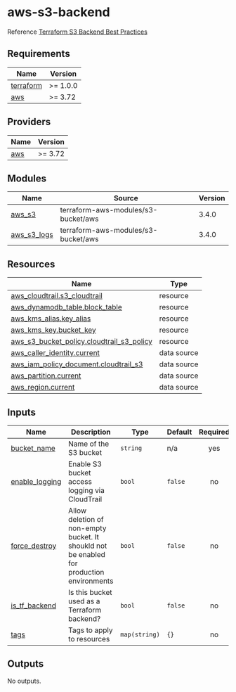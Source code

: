 # aws-s3-backend

Reference [Terraform S3 Backend Best Practices](https://technology.doximity.com/articles/terraform-s3-backend-best-practices)

<!-- BEGINNING OF PRE-COMMIT-TERRAFORM DOCS HOOK -->
## Requirements

| Name | Version |
|------|---------|
| <a name="requirement_terraform"></a> [terraform](#requirement\_terraform) | >= 1.0.0 |
| <a name="requirement_aws"></a> [aws](#requirement\_aws) | >= 3.72 |

## Providers

| Name | Version |
|------|---------|
| <a name="provider_aws"></a> [aws](#provider\_aws) | >= 3.72 |

## Modules

| Name | Source | Version |
|------|--------|---------|
| <a name="module_aws_s3"></a> [aws\_s3](#module\_aws\_s3) | terraform-aws-modules/s3-bucket/aws | 3.4.0 |
| <a name="module_aws_s3_logs"></a> [aws\_s3\_logs](#module\_aws\_s3\_logs) | terraform-aws-modules/s3-bucket/aws | 3.4.0 |

## Resources

| Name | Type |
|------|------|
| [aws_cloudtrail.s3_cloudtrail](https://registry.terraform.io/providers/hashicorp/aws/latest/docs/resources/cloudtrail) | resource |
| [aws_dynamodb_table.block_table](https://registry.terraform.io/providers/hashicorp/aws/latest/docs/resources/dynamodb_table) | resource |
| [aws_kms_alias.key_alias](https://registry.terraform.io/providers/hashicorp/aws/latest/docs/resources/kms_alias) | resource |
| [aws_kms_key.bucket_key](https://registry.terraform.io/providers/hashicorp/aws/latest/docs/resources/kms_key) | resource |
| [aws_s3_bucket_policy.cloudtrail_s3_policy](https://registry.terraform.io/providers/hashicorp/aws/latest/docs/resources/s3_bucket_policy) | resource |
| [aws_caller_identity.current](https://registry.terraform.io/providers/hashicorp/aws/latest/docs/data-sources/caller_identity) | data source |
| [aws_iam_policy_document.cloudtrail_s3](https://registry.terraform.io/providers/hashicorp/aws/latest/docs/data-sources/iam_policy_document) | data source |
| [aws_partition.current](https://registry.terraform.io/providers/hashicorp/aws/latest/docs/data-sources/partition) | data source |
| [aws_region.current](https://registry.terraform.io/providers/hashicorp/aws/latest/docs/data-sources/region) | data source |

## Inputs

| Name | Description | Type | Default | Required |
|------|-------------|------|---------|:--------:|
| <a name="input_bucket_name"></a> [bucket\_name](#input\_bucket\_name) | Name of the S3 bucket | `string` | n/a | yes |
| <a name="input_enable_logging"></a> [enable\_logging](#input\_enable\_logging) | Enable S3 bucket access logging via CloudTrail | `bool` | `false` | no |
| <a name="input_force_destroy"></a> [force\_destroy](#input\_force\_destroy) | Allow deletion of non-empty bucket. It shoukld not be enabled for production environments | `bool` | `false` | no |
| <a name="input_is_tf_backend"></a> [is\_tf\_backend](#input\_is\_tf\_backend) | Is this bucket used as a Terraform backend? | `bool` | `false` | no |
| <a name="input_tags"></a> [tags](#input\_tags) | Tags to apply to resources | `map(string)` | `{}` | no |

## Outputs

No outputs.
<!-- END OF PRE-COMMIT-TERRAFORM DOCS HOOK -->
